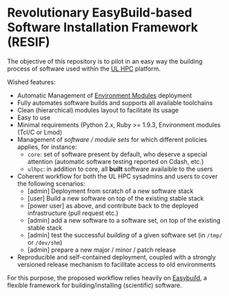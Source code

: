# Revolutionary EasyBuild-based Software Installation Framework (RESIF)

The objective of this repository is to pilot in an easy way the building process of software used within the [UL HPC](http://hpc.uni.lu) platform.

Wished features:

* Automatic Management of [Environment Modules](http://modules.sourceforge.net/) deployment
* Fully automates software builds and supports all available toolchains
* Clean (hierarchical) modules layout to facilitate its usage
* Easy to use
* Minimal requirements (Python 2.x, Ruby >= 1.9.3, Environment modules (Tcl/C or Lmod) 
* Management of _software / module sets_ for which different policies applies, for instance:
  * `core`: set of software present by default, who deserve a special attention (automatic software testing reported on Cdash, etc.)
  * `ulhpc`: in addition to core, all **built** software availaible to the users
* Coherent workflow for both the UL HPC sysadmins and users to cover the following scenarios:
  * [admin] Deployment from scratch of a new software stack
  * [user]  Build a new software on top of the existing stable stack
  * [power user]  as above, and contribute back to the deployed infrastructure (pull request etc.)
  * [admin] add a new software to a software set, on top of the existing stable stack
  * [admin] test the successful _building_ of a given software set (in `/tmp/` or `/dev/shm`) 
  * [admin] prepare a new major / minor / patch release 
* Reproducible and self-contained deployment, coupled with a strongly versioned release mechanism to facilitate access to old environments

For this purpose, the proposed workflow relies heavily on [Easybuild](http://hpcugent.github.io/easybuild/), a flexible framework for building/installing (scientific) software. 
